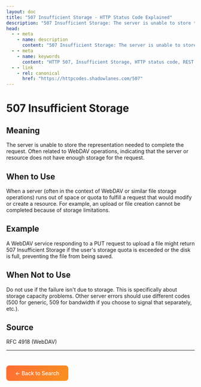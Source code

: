 ```yaml
---
layout: doc
title: "507 Insufficient Storage - HTTP Status Code Explained"
description: "507 Insufficient Storage: The server is unable to store the representation needed to complete the request. Often related to WebDAV operations, indicating tha..."
head:
  - - meta
    - name: description
      content: "507 Insufficient Storage: The server is unable to store the representation needed to complete the request. Often related to WebDAV operations, indicating tha..."
  - - meta
    - name: keywords
      content: "HTTP 507, Insufficient Storage, HTTP status code, REST API, web development"
  - - link
    - rel: canonical
      href: "https://httpcodes.shadowlanes.com/507"
---
```


# 507 Insufficient Storage

## Meaning

The server is unable to store the representation needed to complete the request. Often related to WebDAV operations, indicating that the server or resource does not have enough storage for the request.

## When to Use

When a server (often in the context of WebDAV or similar file storage operations) runs out of space or quota to fulfill a request that would modify or create a resource. For example, an upload or file creation cannot be completed because of storage limitations.

## Example

A WebDAV service responding to a PUT request to upload a file might return 507 Insufficient Storage if the user's storage quota is exceeded or the disk is full, preventing the file from being saved.

## When Not to Use

Do not use if the failure isn't due to storage. This is specifically about storage capacity problems. Other server errors should use different codes (500 for generic, 509 for bandwidth if you choose to signal that separately, etc.).

## Source

RFC 4918 (WebDAV)

---

<div style="margin-top: 40px;">
  <a href="/" style="display: inline-block; padding: 12px 24px; background: linear-gradient(135deg, #ff6b35, #f7931e); color: white; text-decoration: none; border-radius: 8px; font-weight: 500;">← Back to Search</a>
</div>
